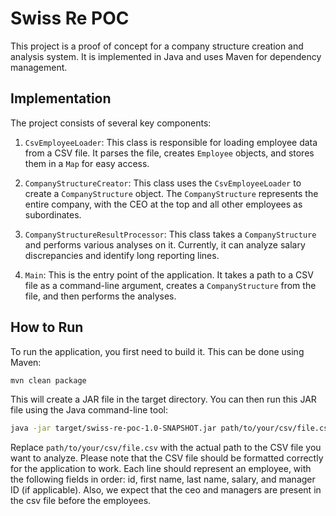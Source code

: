 # Swiss Re POC

This project is a proof of concept for a company structure creation and analysis system. It is implemented in Java and uses Maven for dependency management.

## Implementation

The project consists of several key components:

1. `CsvEmployeeLoader`: This class is responsible for loading employee data from a CSV file. It parses the file, creates `Employee` objects, and stores them in a `Map` for easy access.

2. `CompanyStructureCreator`: This class uses the `CsvEmployeeLoader` to create a `CompanyStructure` object. The `CompanyStructure` represents the entire company, with the CEO at the top and all other employees as subordinates.

3. `CompanyStructureResultProcessor`: This class takes a `CompanyStructure` and performs various analyses on it. Currently, it can analyze salary discrepancies and identify long reporting lines.

4. `Main`: This is the entry point of the application. It takes a path to a CSV file as a command-line argument, creates a `CompanyStructure` from the file, and then performs the analyses.

## How to Run

To run the application, you first need to build it. This can be done using Maven:

```bash
mvn clean package
```
This will create a JAR file in the target directory. You can then run this JAR file using the Java command-line tool:

```bash
java -jar target/swiss-re-poc-1.0-SNAPSHOT.jar path/to/your/csv/file.csv
```

Replace `path/to/your/csv/file.csv` with the actual path to the CSV file you want to analyze.  Please note that the CSV file should be formatted correctly for the application to work. Each line should represent an employee, with the following fields in order: id, first name, last name, salary, and manager ID (if applicable).
Also, we expect that the ceo and managers are present in the csv file before the employees.
